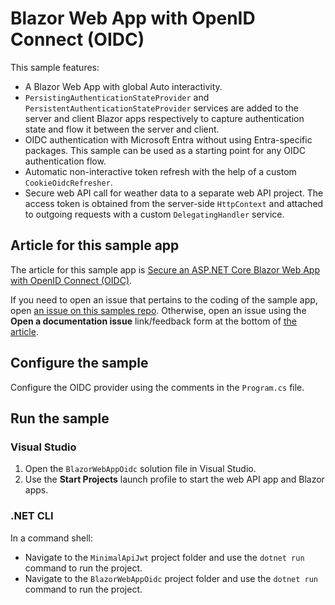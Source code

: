 # Blazor Web App with OpenID Connect (OIDC)

This sample features:

* A Blazor Web App with global Auto interactivity.
* `PersistingAuthenticationStateProvider` and `PersistentAuthenticationStateProvider` services are added to the server and client Blazor apps respectively to capture authentication state and flow it between the server and client.
* OIDC authentication with Microsoft Entra without using Entra-specific packages. This sample can be used as a starting point for any OIDC authentication flow.
* Automatic non-interactive token refresh with the help of a custom `CookieOidcRefresher`.
* Secure web API call for weather data to a separate web API project. The access token is obtained from the server-side `HttpContext` and attached to outgoing requests with a custom `DelegatingHandler` service.

## Article for this sample app

The article for this sample app is [Secure an ASP.NET Core Blazor Web App with OpenID Connect (OIDC)](https://learn.microsoft.com/aspnet/core/blazor/security/blazor-web-app-with-oidc?pivots=non-bff-pattern).

If you need to open an issue that pertains to the coding of the sample app, open [an issue on this samples repo](https://github.com/dotnet/blazor-samples/issues). Otherwise, open an issue using the **Open a documentation issue** link/feedback form at the bottom of [the article](https://learn.microsoft.com/aspnet/core/blazor/security/blazor-web-app-with-oidc?pivots=non-bff-pattern).

## Configure the sample

Configure the OIDC provider using the comments in the `Program.cs` file.

## Run the sample

### Visual Studio

1. Open the `BlazorWebAppOidc` solution file in Visual Studio.
1. Use the **Start Projects** launch profile to start the web API app and Blazor apps.

### .NET CLI

In a command shell:

* Navigate to the `MinimalApiJwt` project folder and use the `dotnet run` command to run the project.
* Navigate to the `BlazorWebAppOidc` project folder and use the `dotnet run` command to run the project.
